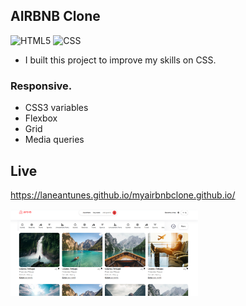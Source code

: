 ## AIRBNB Clone

 ![HTML5](https://img.shields.io/badge/-HTML5-333333?style=flat&logo=HTML5)
  ![CSS](https://img.shields.io/badge/-CSS-333333?style=flat&logo=CSS3&logoColor=1572B6)
  
  * I built this project to improve my skills on CSS.

### Responsive. 
* CSS3 variables
* Flexbox
* Grid
* Media queries


## Live

https://laneantunes.github.io/myairbnbclone.github.io/

<img src="images/sitePhoto.png" alt="sitePhoto" width="300"/>



